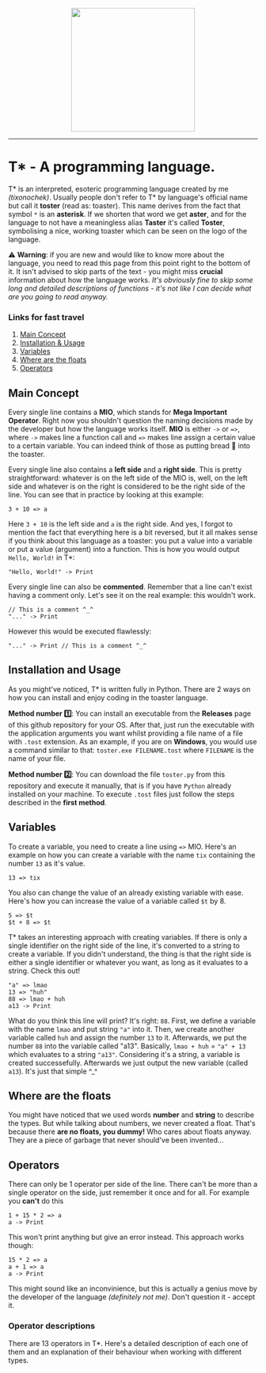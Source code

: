 <p align="center">
<a href="https://ibb.co/V2GYm6g"><img src="https://i.ibb.co/zGgVJdX/T-Logo-1.png" width=250 height=250></a>
</p>

------------------------
# T* - A programming language.
T* is an interpreted, esoteric programming language created by me _(tixonochek)_. Usually people don't refer to T* by language's official name but call it **toster** (read as: toaster). This name derives from the fact that symbol `*` is an **asterisk**. If we shorten that word we get **aster**, and for the language to not have a meaningless alias **Taster** it's called **Toster**, symbolising a nice, working toaster which can be seen on the logo of the language.

⚠️ **Warning**: if you are new and would like to know more about the language, you need to read this page from this point right to the bottom of it. It isn't advised to skip parts of the text - you might miss **crucial** information about how the language works. *It's obviously fine to skip some long and detailed descriptions of functions - it's not like I can decide what are you going to read anyway.*
### Links for fast travel
1. [Main Concept](#main-concept)
2. [Installation & Usage](#installation-and-usage)
3. [Variables](#variables)
4. [Where are the floats](#where-are-the-floats)
5. [Operators](#operators)

## Main Concept
Every single line contains a **MIO**, which stands for **Mega Important Operator**. Right now you shouldn't question the naming decisions made by the developer but how the language works itself. **MIO** is either `->` or `=>`, where `->` makes line a function call and `=>` makes line assign a certain value to a certain variable. You can indeed think of those as putting bread 🍞 into the toaster. 

Every single line also contains a **left side** and a **right side**. This is pretty straightforward: whatever is on the left side of the MIO is, well, on the left side and whatever is on the right is considered to be the right side of the line. You can see that in practice by looking at this example:
```toster
3 + 10 => a
```
Here `3 + 10` is the left side and `a` is the right side. And yes, I forgot to mention the fact that everything here is a bit reversed, but it all makes sense if you think about this language as a toaster: you put a value into a variable or put a value (argument) into a function. This is how you would output `Hello, World!` in T*:
```toster
"Hello, World!" -> Print
```

Every single line can also be **commented**. Remember that a line can't exist having a comment only. Let's see it on the real example: this wouldn't work.
```toster
// This is a comment ^_^
"..." -> Print
```
However this would be executed flawlessly:
```toster
"..." -> Print // This is a comment ^_^
```

## Installation and Usage
As you might've noticed, T* is written fully in Python. There are 2 ways on how you can install and enjoy coding in the toaster language.

**Method number 1️⃣**: You can install an executable from the **Releases** page of this github repository for your OS. After that, just run the executable with the application arguments you want whilst providing a file name of a file with `.tost` extension. As an example, if you are on **Windows**, you would use a command similar to that: `toster.exe FILENAME.tost` where `FILENAME` is the name of your file.

**Method number 2️⃣**: You can download the file `toster.py` from this repository and execute it manually, that is if you have `Python` already installed on your machine. To execute `.tost` files just follow the steps described in the __first method__.

## Variables
To create a variable, you need to create a line using `=>` MIO. Here's an example on how you can create a variable with the name `tix` containing the number `13` as it's value. 
```toster
13 => tix
```
You also can change the value of an already existing variable with ease. Here's how you can increase the value of a variable called `$t` by 8.
```toster
5 => $t
$t + 8 => $t
```
T* takes an interesting approach with creating variables. If there is only a single identifier on the right side of the line, it's converted to a string to create a variable. If you didn't understand, the thing is that the right side is either a single identifier or whatever you want, as long as it evaluates to a string. Check this out!
```toster
"a" => lmao
13 => "huh"
88 => lmao + huh
a13 -> Print
```
What do you think this line will print? It's right: `88`. First, we define a variable with the name `lmao` and put string `"a"` into it. Then, we create another variable called `huh` and assign the number `13` to it. Afterwards, we put the number `88` into the variable called "a13". Basically, `lmao + huh` = `"a" + 13` which evaluates to a string `"a13"`. Considering it's a string, a variable is created successefully. Afterwards we just output the new variable (called `a13`). It's just that simple ^_^

## Where are the floats
You might have noticed that we used words **number** and **string** to describe the types. But while talking about numbers, we never created a float. That's because there __are no floats, you dummy!__ Who cares about floats anyway. They are a piece of garbage that never should've been invented...

## Operators
There can only be 1 operator per side of the line. There can't be more than a single operator on the side, just remember it once and for all. For example you __can't__ do this
```toster
1 + 15 * 2 => a
a -> Print
```
This won't print anything but give an error instead. This approach works though:
```toster
15 * 2 => a
a + 1 => a
a -> Print
```
This might sound like an inconvinience, but this is actually a genius move by the developer of the language *(definitely not me)*. Don't question it - accept it.

### Operator descriptions
There are 13 operators in T*. Here's a detailed description of each one of them and an explanation of their behaviour when working with different types.
